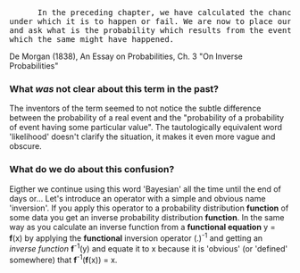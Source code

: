 <pre>      In the preceding chapter, we have calculated the chances of an event, knowing the circumstances </br>under which it is to happen or fail. We are now to place ourselves in an inverted position: we know the event,</br>and ask what is the probability which results from the event in favour of of any set of circumstances under </br>which the same might have happened.
</pre>
De Morgan (1838), An Essay on Probabilities, Ch. 3 "On Inverse Probabilities"

### What _was_ not clear about this term in the past?
The inventors of the term seemed to not notice the subtle difference between the probability of a real event and the "probability of a probability of event having some particular value". The tautologically equivalent word 'likelihood' doesn't clarify the situation, it makes it even more vague and obscure.

### What do we do about this confusion?
Eigther we continue using this word 'Bayesian' all the time until the end of days or... Let's introduce an operator with a simple and obvious name 'inversion'. If you apply this operator to a probability distribution __function__ of some data you get an inverse probability distribution __function__. In the same way as you calculate an inverse function from a __functional equation__ y = __f__(x) by applying the __functional__ inversion operator (.)<sup>-1</sup> and getting an _inverse function_ __f__<sup>-1</sup>(y) and equate it to x because it is 'obvious' (or 'defined' somewhere) that __f__<sup>-1</sup>(__f__(x)) = x.
